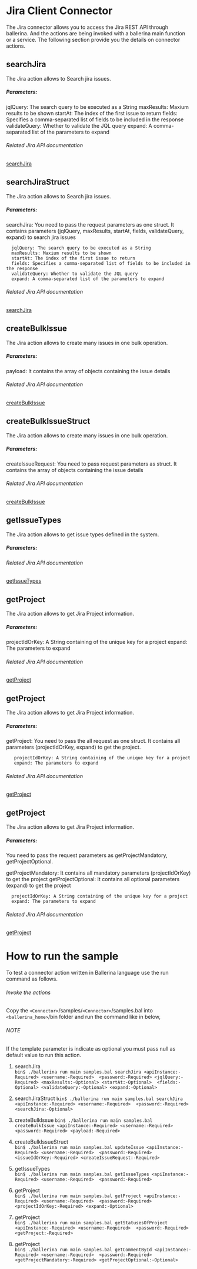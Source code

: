# Jira Client Connector

The Jira connector allows you to access the Jira REST API through ballerina. And the actions are being invoked
with a ballerina main function or a service. The following section provide you the details on connector actions.

## searchJira
  The Jira action allows to Search jira issues.
  
##### Parameters:
  jqlQuery: The search query to be executed as a String
  maxResults: Maxium results to be shown
  startAt: The index of the first issue to return
  fields: Specifies a comma-separated list of fields to be included in the response
  validateQuery: Whether to validate the JQL query
  expand: A comma-separated list of the parameters to expand
  
###### Related Jira API documentation
   [searchJira](https://developer.atlassian.com/static/rest/jira/6.1.html#d2e4071)

## searchJiraStruct
  The Jira action allows to Search jira issues.
  
##### Parameters:
  searchJira: You need to pass the request parameters as one struct. It contains parameters (jqlQuery, maxResults,
              startAt, fields, validateQuery, expand) to search jira issues
  
      jqlQuery: The search query to be executed as a String
      maxResults: Maxium results to be shown
      startAt: The index of the first issue to return
      fields: Specifies a comma-separated list of fields to be included in the response
      validateQuery: Whether to validate the JQL query
      expand: A comma-separated list of the parameters to expand
  
###### Related Jira API documentation
   [searchJira](https://developer.atlassian.com/static/rest/jira/6.1.html#d2e4071)
   
## createBulkIssue
   The Jira action allows to create many issues in one bulk operation.

##### Parameters:
  payload: It contains the array of objects containing the issue details
  
###### Related Jira API documentation
   [createBulkIssue](https://developer.atlassian.com/static/rest/jira/6.1.html#d2e1294)

## createBulkIssueStruct
   The Jira action allows to create many issues in one bulk operation.

##### Parameters:
  createIssueRequest: You need to pass request parameters as struct. 
                      It contains the array of objects containing the issue details
  
###### Related Jira API documentation
   [createBulkIssue](https://developer.atlassian.com/static/rest/jira/6.1.html#d2e1294)
   
## getIssueTypes
   The Jira action allows to get issue types defined in the system.

##### Parameters:
  
###### Related Jira API documentation
   [getIssueTypes](https://developer.atlassian.com/static/rest/jira/6.1.html#d2e704)

## getProject
   The Jira action allows to get Jira Project information.

##### Parameters:
   projectIdOrKey: A String containing of the unique key for a project
   expand: The parameters to expand
  
###### Related Jira API documentation
   [getProject](https://developer.atlassian.com/static/rest/jira/6.1.html#d2e2990)

## getProject
   The Jira action allows to get Jira Project information.

##### Parameters:
   getProject: You need to pass the all request as one struct. It contains all parameters
               (projectIdOrKey, expand) to get the project.
   
       projectIdOrKey: A String containing of the unique key for a project
       expand: The parameters to expand
  
###### Related Jira API documentation
   [getProject](https://developer.atlassian.com/static/rest/jira/6.1.html#d2e2990)
   
## getProject
  The Jira action allows to get Jira Project information.

##### Parameters:
  You need to pass the request parameters as getProjectMandatory, getProjectOptional.
  
  getProjectMandatory: It contains all mandatory parameters (projectIdOrKey) to get the project
  getProjectOptional: It contains all optional parameters (expand) to get the project
  
      projectIdOrKey: A String containing of the unique key for a project
      expand: The parameters to expand
 
###### Related Jira API documentation
  [getProject](https://developer.atlassian.com/static/rest/jira/6.1.html#d2e2990)
  
# How to run the sample

To test a connector action written in Ballerina language use the run command as follows.

###### Invoke the actions

Copy the `<Connector>`/samples/`<Connector>`/samples.bal into `<ballerina_home>`/bin folder 
and run the command like in below,

###### NOTE

If the template parameter is indicate as optional you must pass null as default value to run this
action.

1. searchJira  
    `bin$ ./ballerina run main samples.bal searchJira <apiInstance:-Required> <username:-Required> 
    <password:-Required> <jqlQuery:-Required> <maxResults:-Optional> <startAt:-Optional> 
    <fields:-Optional> <validateQuery:-Optional> <expand:-Optional>`
    
2. searchJiraStruct
    `bin$ ./ballerina run main samples.bal searchJira <apiInstance:-Required> <username:-Required> 
    <password:-Required> <searchJira:-Optional>`
    
3. createBulkIssue
    `bin$ ./ballerina run main samples.bal createBulkIssue <apiInstance:-Required> <username:-Required> 
    <password:-Required> <payload:-Required>`
    
4. createBulkIssueStruct  
    `bin$ ./ballerina run main samples.bal updateIssue <apiInstance:-Required> <username:-Required> 
    <password:-Required> <issueIdOrKey:-Required> <createIssueRequest:-Required>`
    
5. getIssueTypes  
    `bin$ ./ballerina run main samples.bal getIssueTypes <apiInstance:-Required> <username:-Required> 
    <password:-Required>`

6. getProject  
    `bin$ ./ballerina run main samples.bal getProject <apiInstance:-Required> <username:-Required> 
    <password:-Required> <projectIdOrKey:-Required> <expand:-Optional>`
    
7. getProject  
    `bin$ ./ballerina run main samples.bal getStatusesOfProject <apiInstance:-Required> <username:-Required> 
    <password:-Required> <getProject:-Required>`
    
8. getProject  
    `bin$ ./ballerina run main samples.bal getCommentById <apiInstance:-Required> <username:-Required> 
    <password:-Required> <getProjectMandatory:-Required> <getProjectOptional:-Optional>`